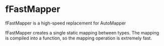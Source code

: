 # fFastMapper

fFastMapper is a high-speed replacement for AutoMapper

fFastMapper creates a single static mapping between types.  The mapping is compiled into a function, so the mapping operation is extremely fast.
